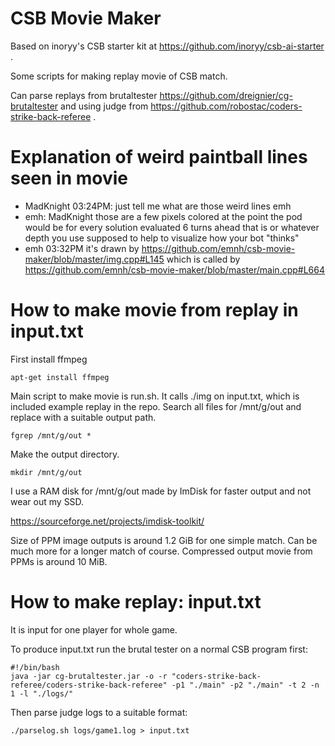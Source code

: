 # CSB Movie Maker

Based on inoryy's CSB starter kit at https://github.com/inoryy/csb-ai-starter .

Some scripts for making replay movie of CSB match.

Can parse replays from brutaltester https://github.com/dreignier/cg-brutaltester and
using judge from
https://github.com/robostac/coders-strike-back-referee .

# Explanation of weird paintball lines seen in movie

 - MadKnight  03:24PM: just tell me what are those weird lines emh
 - emh: MadKnight those are a few pixels colored at the point the pod would be for every solution evaluated
   6 turns ahead that is
   or whatever depth you use
   supposed to help to visualize how your bot "thinks"
 - emh 03:32PM
  it's drawn by https://github.com/emnh/csb-movie-maker/blob/master/img.cpp#L145
  which is called by https://github.com/emnh/csb-movie-maker/blob/master/main.cpp#L664

# How to make movie from replay in input.txt

First install ffmpeg
```
apt-get install ffmpeg
```

Main script to make movie is run.sh.
It calls ./img on input.txt, which is included example replay in the repo.
Search all files for /mnt/g/out and replace with a suitable output path.

```
fgrep /mnt/g/out *
```

Make the output directory.

```
mkdir /mnt/g/out

```

I use a RAM disk for /mnt/g/out made by ImDisk for faster output and not wear out my SSD.

https://sourceforge.net/projects/imdisk-toolkit/

Size of PPM image outputs is around 1.2 GiB for one simple match. Can be much
more for a longer match of course. Compressed output movie from PPMs is around
10 MiB.

# How to make replay: input.txt

It is input for one player for whole game.

To produce input.txt run the brutal tester on a normal CSB program first:

```
#!/bin/bash
java -jar cg-brutaltester.jar -o -r "coders-strike-back-referee/coders-strike-back-referee" -p1 "./main" -p2 "./main" -t 2 -n 1 -l "./logs/"
```

Then parse judge logs to a suitable format:

```
./parselog.sh logs/game1.log > input.txt
```
